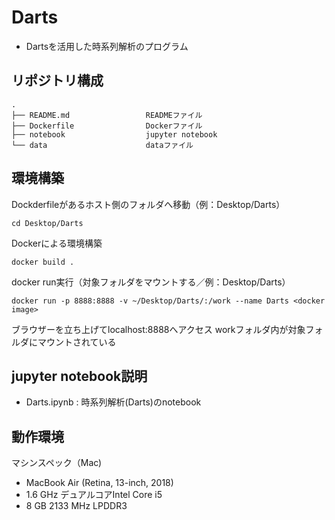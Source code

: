 # Darts
* Dartsを活用した時系列解析のプログラム

## リポジトリ構成
```
.
├── README.md                 READMEファイル
├── Dockerfile                Dockerファイル
├── notebook                  jupyter notebook
└── data                      dataファイル
```

## 環境構築
Dockderfileがあるホスト側のフォルダへ移動（例：Desktop/Darts）
```
cd Desktop/Darts
```
Dockerによる環境構築
```
docker build .
```
docker run実行（対象フォルダをマウントする／例：Desktop/Darts）
```
docker run -p 8888:8888 -v ~/Desktop/Darts/:/work --name Darts <docker image>
```
ブラウザーを立ち上げてlocalhost:8888へアクセス
workフォルダ内が対象フォルダにマウントされている

## jupyter notebook説明
* Darts.ipynb : 時系列解析(Darts)のnotebook

## 動作環境
マシンスペック（Mac)
- MacBook Air (Retina, 13-inch, 2018)
- 1.6 GHz デュアルコアIntel Core i5
- 8 GB 2133 MHz LPDDR3